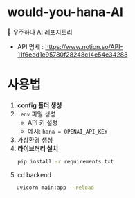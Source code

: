# would-you-hana-AI
📁 우주하나 AI 레포지토리

- API 명세 : https://www.notion.so/API-11f6edd1e95780f28248c14e54e34288

# 사용법

1. **config 폴더 생성**
2. `.env` 파일 생성  
   - API 키 설정  
   - 예시: `hana = OPENAI_API_KEY`
3. 가상환경 생성
4. **라이브러리 설치**
   ```bash
   pip install -r requirements.txt
5. cd backend
```bash
   uvicorn main:app --reload
